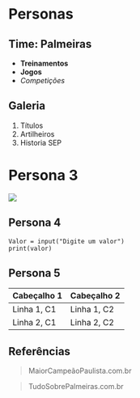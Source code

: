 # Personas

## Time: Palmeiras

- **Treinamentos**
- __Jogos__
- *Competições*

## Galeria

1. Títulos
2. Artilheiros
3. Historia SEP

# Persona 3
![](https://www.plurisports.com.br/wp-content/uploads/2023/10/soccer-sociedade-esportiva-palmeiras-logo-wallpaper-preview.jpg)

## Persona 4

```
Valor = input("Digite um valor")
print(valor)
```

## Persona 5
| Cabeçalho 1 | Cabeçalho 2 |
|-------------|-------------|
|Linha 1, C1  | Linha 1, C2 |
|Linha 2, C1  | Linha 2, C2 |


## Referências

> MaiorCampeãoPaulista.com.br

> TudoSobrePalmeiras.com.br
